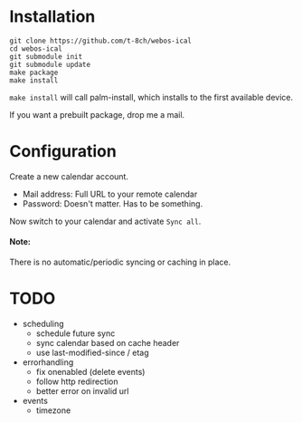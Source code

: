 # Installation

    git clone https://github.com/t-8ch/webos-ical
    cd webos-ical
    git submodule init
    git submodule update
    make package
    make install

`make install` will call palm-install, which installs to the first available
device.

If you want a prebuilt package, drop me a mail.

# Configuration

Create a new calendar account.

* Mail address: Full URL to your remote calendar
* Password: Doesn't matter. Has to be something.

Now switch to your calendar and activate `Sync all`.

#### Note:

There is no automatic/periodic syncing or caching in place.

# TODO

* scheduling
    * schedule future sync
    * sync calendar based on cache header
    * use last-modified-since / etag
* errorhandling
    * fix onenabled (delete events)
    * follow http redirection
    * better error on invalid url
* events
    * timezone
